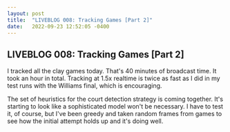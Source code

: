```yaml
---
layout: post
title:  "LIVEBLOG 008: Tracking Games [Part 2]"
date:   2022-09-23 12:52:05 -0400
---
```

<h2>LIVEBLOG 008: Tracking Games [Part 2]</h2>
<p>
I tracked all the clay games today. That's 40 minutes of broadcast time. It took an hour in total. Tracking at 1.5x realtime is twice as fast as I did in my test runs with the Williams final, which is encouraging. 
</p>
<p>
The set of heuristics for the court detection strategy is coming together. It's starting to look like a sophisticated model won't be necessary. I have to test it, of course, but I've been greedy and taken random frames from games to see how the initial attempt holds up and it's doing well.
</p>